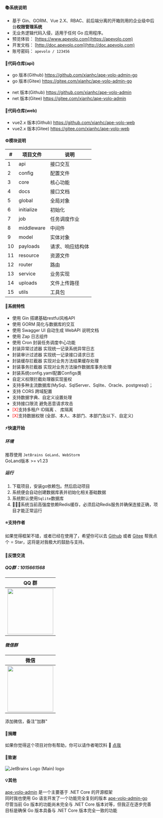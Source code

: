 #### 📚系统说明

- 基于 Gin、GORM、Vue 2.X、RBAC、前后端分离的开箱则用的企业级中后台**权限管理系统**
- 无业务逻辑代码入侵，适用于任何 Go 应用程序。
- 预览体验：  [https://www.apevolo.com](https://apevolo.com)
- 开发文档：  [http://doc.apevolo.com](http://doc.apevolo.com)
- 账号密码： `apevolo / 123456`

#### 💒代码仓库(api)
- go 版本(Github) <a href="https://github.com/xianhc/ape-volo-admin-go" target="_blank">https://github.com/xianhc/ape-volo-admin-go</a>
- go 版本(Gitee) <a href="https://gitee.com/xianhc/ape-volo-admin-go" target="_blank">https://gitee.com/xianhc/ape-volo-admin-go</a>
<br><br>
- net 版本(Github) <a href="https://github.com/xianhc/ape-volo-admin" target="_blank">https://github.com/xianhc/ape-volo-admin</a>
- net 版本(Gitee) <a href="https://gitee.com/xianhc/ape-volo-admin" target="_blank">https://gitee.com/xianhc/ape-volo-admin</a>

#### 💒代码仓库(web)
- vue2.x 版本(Github) <a href="https://github.com/xianhc/ape-volo-web" target="_blank">https://github.com/xianhc/ape-volo-web</a>
- vue2.x 版本(Gitee) <a href="https://gitee.com/xianhc/ape-volo-web" target="_blank">https://gitee.com/xianhc/ape-volo-web</a>

#### ⚙️模块说明

| # |  项目文件                    | 说明|
|---| -------------------------------|-------------------------------|
| 1 | api | 接口交互 |
| 2 | config | 配置文件 |
| 3 | core | 核心功能 |
| 4 | docs | 接口文档 |
| 5 | global | 全局对象 |
| 6 | initialize | 初始化 |
| 7 | job | 任务调度作业|
| 8 | middleware | 中间件 |
| 9 | model | 实体对象 |
| 10 | payloads | 请求、响应结构体 |
| 11 | resource | 资源文件 |
| 12 | router | 路由 |
| 13 | service | 业务实现 |
| 14 | uploads | 文件上传路径 |
| 15 | utils | 工具包 |

#### 🚀系统特性
- 使用 Gin 搭建基础restful风格API
- 使用 GORM 简化与数据库的交互
- 使用 Swagger UI 自动生成 WebAPI 说明文档
- 使用 Zap 日志组件
- 使用 Cron 封装任务调度中心功能
- 封装异常过滤器  实现统一记录系统异常日志
- 封装审计过滤器  实现统一记录接口请求日志
- 封装缓存拦截器  实现对业务方法结果缓存处理
- 封装事务拦截器  实现对业务方法操作数据库事务处理
- 封装系统config.yaml配置Configs类
- 自定义权限拦截处理器实现鉴权
- 支持多种主流数据库(MySql、SqlServer、Sqlite、Oracle、postgresql)；
- 支持 CORS 跨域配置
- 支持数据字典、自定义设置处理
- 支持接口限流 避免恶意请求攻击
- <span style="color:red;">[X]</span>支持多租户 ID隔离 、 库隔离
- <span style="color:red;">[X]</span>支持数据权限 (全部、本人、本部门、本部门及以下、自定义)


#### ⚡快速开始

##### 环境
推荐使用 `JetBrains GoLand`、`WebStorm`<br/>
GoLand版本 >= v1.23

##### 运行

1. 下载项目，安装go依赖包。然后启动项目
2. 系统便会自动创建数据库表并初始化相关基础数据
3. 系统默认使用`Sqlite`数据库
4. 🚨🚨🚨系统当前高强度依赖Redis缓存，必须启动Redis服务并确保连接正确，项目才能正常运行

#### ⭐️支持作者
如果觉得框架不错，或者已经在使用了，希望你可以去 <a target="_blank" href="https://github.com/xianhc/ape-volo-admin-go">Github</a> 或者
<a target="_blank" href="https://gitee.com/xianhc/ape-volo-admin-go">Gitee</a> 帮我点个 ⭐ Star，这将是对我极大的鼓励与支持。

#### 🙋反馈交流
##### QQ群：1015661568
| QQ 群 |
|  :---:  |
| <img width="150" src="https://www.apevolo.com/uploads/file/wechat/20230723172504.jpg">

##### 微信群
| 微信 |
|  :---:  |
| <img width="150" src="https://www.apevolo.com/uploads/file/wechat/20230723172451.jpg">

添加微信，备注"加群"

#### 🤟捐赠
如果你觉得这个项目对你有帮助，你可以请作者喝饮料 :tropical_drink: [点我](http://doc.apevolo.com/donate/)

#### 🤝致谢
![JetBrains Logo (Main) logo](https://resources.jetbrains.com/storage/products/company/brand/logos/jb_beam.svg)


#### 💡其他
<a target="_blank" href="https://github.com/xianhc/ape-volo-admin">ape-volo-admin</a> 是一个主要基于 .NET Core 的开源框架<br>
同时我也使用 Go 语言开发了一个功能完全复刻的版本 <a target="_blank" href="https://github.com/xianhc/ape-volo-admin-go">ape-volo-admin-go</a><br>
尽管当前 Go 版本的功能尚未完全与 .NET Core 版本对等，但我正在逐步完善<br>
目标是确保 Go 版本具备与 .NET Core 版本完全一致的功能